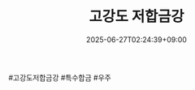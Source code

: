 ﻿---
title: "고강도 저합금강"
date: 2025-06-27T02:24:39+09:00
lastmod: 2025-06-27T02:24:39+09:00
type: docs
sidebar:
  open: true
weight: 2
---
<div style="display:none">
  <meta property="article:published_time" content="2025-06-26T17:24:39Z" />
  <meta property="article:modified_time" content="2025-06-26T17:24:39Z" />
</div>
#고강도저합금강 #특수합금 #우주
